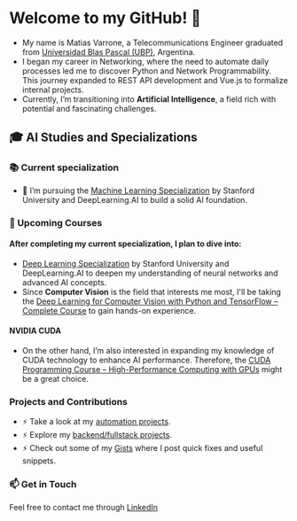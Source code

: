 <!--
**mvarrone/mvarrone** is a ✨ _special_ ✨ repository because its `README.md` (this file) appears on your GitHub profile.

Here are some ideas to get you started:

- 🔭 I’m currently working on ...
- 🌱 I’m currently learning ...
- 👯 I’m looking to collaborate on ...
- 🤔 I’m looking for help with ...
- 💬 Ask me about ...
- 📫 How to reach me: ...
- 😄 Pronouns: ...
- ⚡ Fun fact: ...


### Hi there 👋
-->

# Welcome to my GitHub! 👋

- My name is Matias Varrone, a Telecommunications Engineer graduated from [Universidad Blas Pascal (UBP)](https://www.ubp.edu.ar), Argentina.
- I began my career in Networking, where the need to automate daily processes led me to discover Python and Network Programmability. This journey expanded to REST API development and Vue.js to formalize internal projects.
- Currently, I’m transitioning into **Artificial Intelligence**, a field rich with potential and fascinating challenges.

## 🎓 AI Studies and Specializations

### 📚 Current specialization
- 🌱 I’m pursuing the [Machine Learning Specialization](https://www.coursera.org/specializations/machine-learning-introduction) by Stanford University and DeepLearning.AI to build a solid AI foundation.

### 📅 Upcoming Courses

#### After completing my current specialization, I plan to dive into:
  - [Deep Learning Specialization](https://www.coursera.org/specializations/deep-learning) by Stanford University and DeepLearning.AI to deepen my understanding of neural networks and advanced AI concepts.
  - Since **Computer Vision** is the field that interests me most, I'll be taking the [Deep Learning for Computer Vision with Python and TensorFlow – Complete Course](https://www.youtube.com/watch?v=IA3WxTTPXqQ&t=4202s) to gain hands-on experience.

#### NVIDIA CUDA
  - On the other hand, I’m also interested in expanding my knowledge of CUDA technology to enhance AI performance. Therefore, the [CUDA Programming Course – High-Performance Computing with GPUs](https://www.youtube.com/watch?v=86FAWCzIe_4&t=11761s) might be a great choice.

### Projects and Contributions
- ⚡ Take a look at my [automation projects](https://github.com/mvarrone/automation-projects).
- ⚡ Explore my [backend/fullstack projects](https://github.com/mvarrone/app-projects).
- ⚡ Check out some of my [Gists](https://gist.github.com/mvarrone) where I post quick fixes and useful snippets.

### 📫 Get in Touch
Feel free to contact me through [LinkedIn](https://www.linkedin.com/in/matiasvarrone/)
